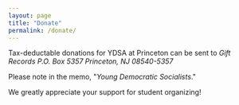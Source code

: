 ```yaml
---
layout: page
title: "Donate"
permalink: /donate/
---
```


Tax-deductable donations for YDSA at Princeton can be sent to
*Gift Records
P.O. Box 5357
Princeton, NJ 08540-5357*

Please note in the memo, "*Young Democratic Socialists*."

We greatly appreciate your support for student organizing!

